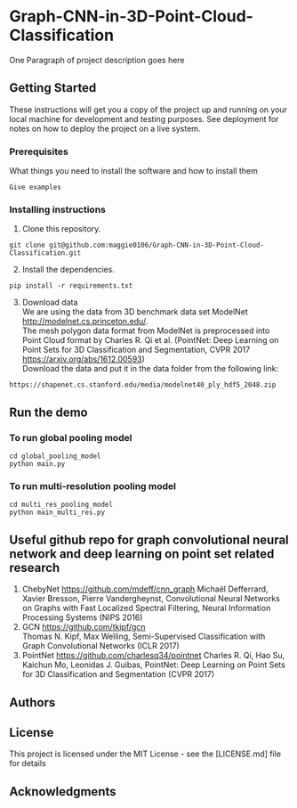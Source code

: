 # Graph-CNN-in-3D-Point-Cloud-Classification

One Paragraph of project description goes here

## Getting Started

These instructions will get you a copy of the project up and running on your local machine for development and testing purposes. See deployment for notes on how to deploy the project on a live system.

### Prerequisites

What things you need to install the software and how to install them

```
Give examples
```
### Installing instructions

1. Clone this repository.

```
git clone git@github.com:maggie0106/Graph-CNN-in-3D-Point-Cloud-Classification.git
```
2. Install the dependencies.

```
pip install -r requirements.txt
```
3. Download data       
We are using the data from 3D benchmark data set ModelNet http://modelnet.cs.princeton.edu/.     
The mesh polygon data format from ModelNet is preprocessed into Point Cloud format by  Charles R. Qi et al. (PointNet: Deep Learning on Point Sets for 3D Classification and Segmentation, CVPR 2017 https://arxiv.org/abs/1612.00593)   
Download the data and put it in the data folder from the following link: 
```
https://shapenet.cs.stanford.edu/media/modelnet40_ply_hdf5_2048.zip 
```
## Run the demo
### To run global pooling model
```
cd global_pooling_model
python main.py
```
### To run multi-resolution pooling model
```
cd multi_res_pooling_model	
python main_multi_res.py	
```
## Useful github repo for graph convolutional neural network and deep learning on point set related research
1. ChebyNet https://github.com/mdeff/cnn_graph 
Michaël Defferrard, Xavier Bresson, Pierre Vandergheynst, Convolutional Neural Networks on Graphs with Fast Localized Spectral Filtering, Neural Information Processing Systems (NIPS 2016)
2. GCN https://github.com/tkipf/gcn    
Thomas N. Kipf, Max Welling, Semi-Supervised Classification with Graph Convolutional Networks (ICLR 2017)
3. PointNet https://github.com/charlesq34/pointnet
Charles R. Qi, Hao Su, Kaichun Mo, Leonidas J. Guibas, PointNet: Deep Learning on Point Sets for 3D Classification and Segmentation (CVPR 2017)


## Authors

## License

This project is licensed under the MIT License - see the [LICENSE.md] file for details

## Acknowledgments

